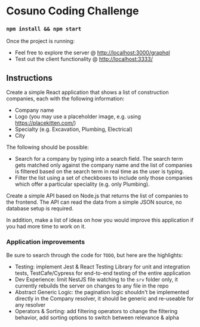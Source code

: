 # Cosuno Coding Challenge

### `npm install && npm start`

Once the project is running:

-   Feel free to explore the server @ [http://localhost:3000/graphql](http://localhost:3000/graphql)
-   Test out the client functionality @ [http://localhost:3333/](http://localhost:3333/)

## Instructions

Create a simple React application that shows a list of construction companies, each with the following information:

-   Company name
-   Logo (you may use a placeholder image, e.g. using https://placekitten.com/)
-   Specialty (e.g. Excavation, Plumbing, Electrical)
-   City

The following should be possible:

-   Search for a company by typing into a search field. The search term gets matched only against the company name and the list of companies is filtered based on the search term in real time as the user is typing.
-   Filter the list using a set of checkboxes to include only those companies which offer a particular speciality (e.g. only Plumbing).

Create a simple API based on Node.js that returns the list of companies to the frontend. The API can read the data from a simple JSON source, no database setup is required.

In addition, make a list of ideas on how you would improve this application if you had more time to work on it.

### Application improvements

Be sure to search through the code for `TODO`, but here are the highlights:

-   Testing: implement Jest & React Testing Library for unit and integration tests, TestCafe/Cypress for end-to-end testing of the entire application
-   Dev Experience: limit NestJS file watching to the `srv` folder only, it currently rebuilds the server on changes to any file in the repo
-   Abstract Generic Logic: the pagination logic shouldn't be implemented directly in the Company resolver, it should be generic and re-useable for any resolver
-   Operators & Sorting: add filtering operators to change the filtering behavior, add sorting options to switch between relevance & alpha
